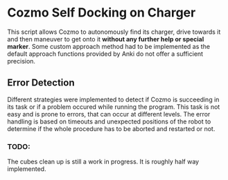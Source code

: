 # Cozmo Self Docking on Charger
This script allows Cozmo to autonomously find its charger, drive towards it and then maneuver to get onto it **without any further help or special marker**. 
Some custom approach method had to be implemented as the default approach functions provided by Anki do not offer a sufficient precision. 

## Error Detection
Different strategies were implemented to detect if Cozmo is succeeding in its task or if a problem occured while running the program. 
This task is not easy and is prone to errors, that can occur at different levels. The error handling is based on timeouts and unexpected 
positions of the robot to determine if the whole procedure has to be aborted and restarted or not. 

### TODO:
The cubes clean up is still a work in progress. It is roughly half way implemented. 
